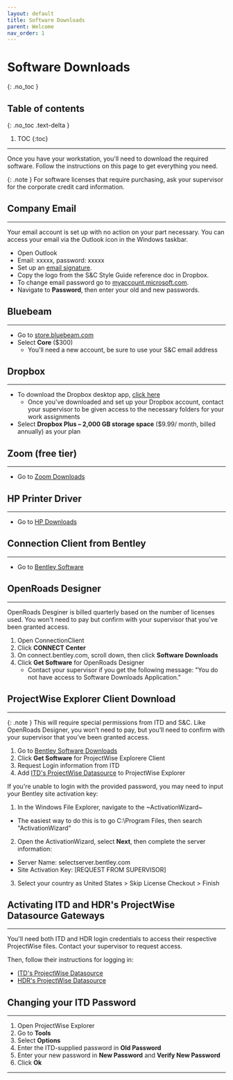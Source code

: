 ```yaml
---
layout: default
title: Software Downloads
parent: Welcome
nav_order: 1
---
```


# Software Downloads
{: .no_toc }

## Table of contents
{: .no_toc .text-delta }

1. TOC
{:toc}

---
Once you have your workstation, you'll need to download the required software. Follow the instructions on this page to get everything you need.

{: .note }
For software licenses that require purchasing, ask your supervisor for the corporate credit card information.

## Company Email
***
Your email account is set up with no action on your part necessary. You can access your email via the Outlook icon in the Windows taskbar. 
- Open Outlook
- Email: xxxxx, password: xxxxx
- Set up an [email signature]. 
- Copy the logo from the S&C Style Guide reference doc in Dropbox.
- To change email password go to [myaccount.microsoft.com].
- Navigate to **Password**, then enter your old and new passwords.

## Bluebeam
***
- Go to [store.bluebeam.com]
- Select **Core** ($300)
  - You'll need a new account, be sure to use your S&C email address
   
## Dropbox
***
- To download the Dropbox desktop app, [click here]
  - Once you've downloaded and set up your Dropbox account, contact your supervisor to be given access to the necessary folders for your work assignments
-  Select **Dropbox Plus – 2,000 GB storage space** ($9.99/ month, billed annually) as your plan

## Zoom (free tier)
***
- Go to [Zoom Downloads]

## HP Printer Driver
***
- Go to [HP Downloads]

## Connection Client from Bentley 
***
- Go to [Bentley Software]

## OpenRoads Designer
***
OpenRoads Desginer is billed quarterly based on the number of licenses used. You won't need to pay but confirm with your supervisor that you've been granted access. 
1. Open ConnectionClient
2. Click **CONNECT Center**
3. On connect.bentley.com, scroll down, then click **Software Downloads**
4. Click **Get Software** for OpenRoads Designer
    - Contact your supervisor if you get the following message: "You do not have access to Software Downloads Application."

## ProjectWise Explorer Client Download
***
{: .note }
This will require special permissions from ITD and S&C. Like OpenRoads Designer, you won’t need to pay, but you’ll need to confirm with your supervisor that you’ve been granted access.

1. Go to [Bentley Software Downloads]
2. Click **Get Software** for ProjectWise Explorere Client
3. Request Login information from ITD
4. Add [ITD's ProjectWise Datasource] to ProjectWise Explorer

If you're unable to login with the provided password, you may need to input your Bentley site activation key:

1. In the Windows File Explorer, navigate to the ~ActivationWizard~
  - The easiest way to do this is to go C:\Program Files, then search "ActivationWizard"
2. Open the ActivationWizard, select **Next**, then complete the server information:
  - Server Name: selectserver.bentley.com
  - Site Activation Key: [REQUEST FROM SUPERVISOR]
3. Select your country as United States > Skip License Checkout > Finish

## Activating ITD and HDR's ProjectWise Datasource Gateways
***
You'll need both ITD and HDR login credentials to access their respective ProjectWise files. Contact your supervisor to request access.

Then, follow their instructions for logging in:

- [ITD's ProjectWise Datasource]
- [HDR's ProjectWise Datasource]

## Changing your ITD Password
***

1. Open ProjectWise Explorer
2. Go to **Tools**
3. Select **Options**
4. Enter the ITD-supplied password in **Old Password**
5. Enter your new password in **New Password** and **Verify New Password**
6. Click **Ok**

---
[myaccount.microsoft.com]: https://myaccount.microsoft.com/
[store.bluebeam.com]: https://store.bluebeam.com/
[click here]: https://www.dropbox.com/downloading
[Zoom Downloads]: https://zoom.us/support/download
[HP Downloads]: https://support.hp.com/us-en/drivers/selfservice/hp-laserjet-5200-printer-series/1137934
[Bentley Software]: https://www.bentley.com/software/connection-client/
[email signature]: https://support.microsoft.com/en-us/office/create-and-add-an-email-signature-in-outlook-5ff9dcfd-d3f1-447b-b2e9-39f91b074ea3#ID0EBDD=New_Outlook
[Bentley Software Downloads]: https://softwaredownloads.bentley.com/
[ITD's ProjectWise Datasource]: https://itd.idaho.gov/wp-content/uploads/2020/04/ProjectWise_Gateway_Instructions.pdf
[HDR's ProjectWise Datasource]: https://projectwise.hdrinc.com/assets/projectwise/pw-install-instructions-hdr-external-users.pdf

